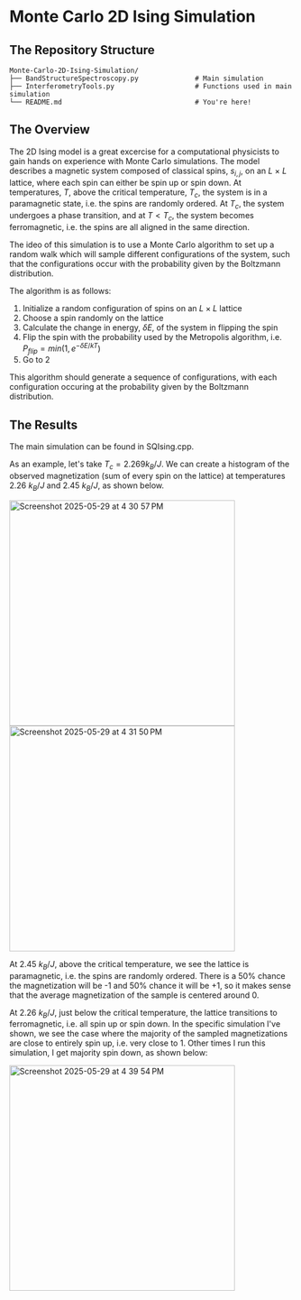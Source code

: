 # Monte Carlo 2D Ising Simulation 

## The Repository Structure 
```
Monte-Carlo-2D-Ising-Simulation/
├── BandStructureSpectroscopy.py              # Main simulation
├── InterferometryTools.py                    # Functions used in main simulation 
└── README.md                                 # You're here!
```

## The Overview 

The 2D Ising model is a great excercise for a computational physicists to gain hands on experience with Monte Carlo simulations. The model describes a magnetic system composed of classical spins, $s_{i,j}$, on an $L$ $\times$ $L$ lattice, where each spin can either be spin up or spin down. At temperatures, $T$, above the critical temperature, $T_c$, the system is in a paramagnetic state, i.e. the spins are randomly ordered. At $T_c$, the system undergoes a phase transition, and at $T < T_c$, the system becomes ferromagnetic, i.e. the spins are all aligned in the same direction. 

The ideo of this simulation is to use a Monte Carlo algorithm to set up a random walk which will sample different configurations of the system, such that the configurations occur with the probability given by the Boltzmann distribution. 

The algorithm is as follows: 
1. Initialize a random configuration of spins on an $L \times L$ lattice
2. Choose a spin randomly on the lattice
3. Calculate the change in energy, $\delta E$, of the system in flipping the spin
4. Flip the spin with the probability used by the Metropolis algorithm, i.e. $P_{flip} = min(1,e^{-\delta E/kT})$
5. Go to 2

This algorithm should generate a sequence of configurations, with each configuration occuring at the probability given by the Boltzmann distribution. 

## The Results 

The main simulation can be found in SQIsing.cpp.

As an example, let's take $T_c = 2.269 k_B/J$. We can create a histogram of the observed magnetization (sum of every spin on the lattice) at temperatures 2.26 $k_B/J$ and 2.45 $k_B/J$, as shown below. 

<img width="400" alt="Screenshot 2025-05-29 at 4 30 57 PM" src="https://github.com/user-attachments/assets/8942ce4b-102e-4041-b819-2df4669ea921" />

<img width="400" alt="Screenshot 2025-05-29 at 4 31 50 PM" src="https://github.com/user-attachments/assets/4e46c287-51d9-4d73-ba53-0d4a29c00c02" />

At 2.45 $k_B/J$, above the critical temperature, we see the lattice is paramagnetic, i.e. the spins are randomly ordered. There is a 50% chance the magnetization will be -1 and 50% chance it will be +1, so it makes sense that the average magnetization of the sample is centered around 0. 

At 2.26 $k_B/J$, just below the critical temperature, the lattice transitions to ferromagnetic, i.e. all spin up or spin down. In the specific simulation I've shown, we see the case where the majority of the sampled magnetizations are close to entirely spin up, i.e. very close to 1. Other times I run this simulation, I get majority spin down, as shown below: 

<img width="400" alt="Screenshot 2025-05-29 at 4 39 54 PM" src="https://github.com/user-attachments/assets/c0d3ba8c-da04-4ad0-8e13-18ad8516a43a" />





